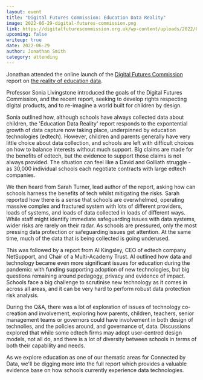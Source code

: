 ```yaml
---
layout: event
title: "Digital Futures Commission: Education Data Reality"
image: 2022-06-29-digital-futures-commission.png
link: https://digitalfuturescommission.org.uk/wp-content/uploads/2022/06/Education-data-reality-report.pdf
upcoming: false
writeup: true
date: 2022-06-29
author: Jonathan Smith
category: attending
---
```


Jonathan attended the online launch of the [Digital Futures Commission](https://digitalfuturescommission.org.uk/) report on [the reality of education data](https://digitalfuturescommission.org.uk/wp-content/uploads/2022/06/Education-data-reality-report.pdf). 

<!--more-->

Professor Sonia Livingstone introduced the goals of the Digital Futures Commission, and the recent report, seeking to develop rights respecting digital products, and to re-imagine a world built for children by design.
 
Sonia outlined how, although schools have always collected data about children, the 'Education Data Reality' report responds to the expontential growth of data capture now taking place, underpinned by education technologies (edtech). However, children and parents generally have very little choice about data collection, and schools are left with difficult choices on how to balance interests without much support. Big claims are made for the benefits of edtech, but the evidence to support those claims is not always provided. The situation can feel like a David and Golliath struggle - as 30,000 individual schools each negotiate contracts with large edtech companies. 

We then heard from Sarah Turner, lead author of the report, asking how can schools harness the benefits of tech whilst mitigating the risks. Sarah reported how there is a sense that schools are overwhelmed, operating massive complex and fractured system with lots of different providers, loads of systems, and loads of data collected in loads of different ways. While staff might identify immediate safeguarding issues with data systems, wider risks are rarely on their radar. As schools are pressured, only the most pressing data protection or safeguarding issues get attention. At the same time, much of the data that is being collected is going underused. 

This was followed by a report from Al Kingsley, CEO of edtech company NetSupport, and Chair of a Multi-Academy Trust. Al outlined how data and technology became even more significant issues for education during the pandemic: with funding supporting adoption of new technologies, but big questions remaining around pedagogy, privacy and evidence of impact. Schools face a big challenge to scrutinise new technology as it comes in across all areas, and it can be very hard to perform robust data protection risk analysis. 

During the Q&A, there was a lot of exploration of issues of technology co-creation and involvement, exploring how parents, children, teachers, senior management teams or governors could have involvement in both design of technolies, and the policies around, and governance of, data. Discussions explored that while some edtech firms may adopt user-centred design models, not all do, and there is a lot of diversity between schools in terms of both their capability and needs.

As we explore education as one of our thematic areas for Connected by Data, we'll be digging more into the full report which provides a valuable evidence base on how schools currently experience data technologies. 